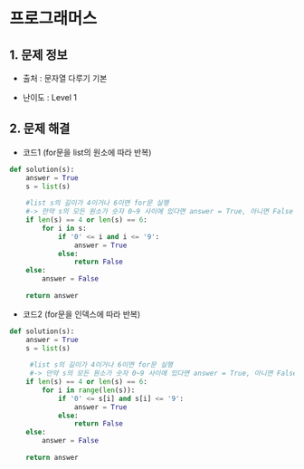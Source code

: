 # 프로그래머스  

## 1. 문제 정보

- 출처 : 문자열 다루기 기본

- 난이도 : Level 1

## 2. 문제 해결

- 코드1  (for문을 list의 원소에 따라 반복)
```python
def solution(s):
    answer = True
    s = list(s)
    
    #list s의 길이가 4이거나 6이면 for문 실행 
    #-> 만약 s의 모든 원소가 숫자 0~9 사이에 있다면 answer = True, 아니면 False 반환
    if len(s) == 4 or len(s) == 6:
        for i in s:
            if '0' <= i and i <= '9':
                answer = True
            else:
                return False            
    else: 
        answer = False
    
    return answer
```   
   
- 코드2 (for문을 인덱스에 따라 반복)
```python
def solution(s):
    answer = True
    s = list(s)
    
     #list s의 길이가 4이거나 6이면 for문 실행 
     #-> 만약 s의 모든 원소가 숫자 0~9 사이에 있다면 answer = True, 아니면 False 반환
    if len(s) == 4 or len(s) == 6:
        for i in range(len(s)):
            if '0' <= s[i] and s[i] <= '9':
                answer = True
            else:
                return False            
    else: 
        answer = False
    
    return answer
```

